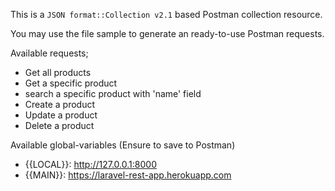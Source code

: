 This is a `JSON format::Collection v2.1` based Postman collection resource.

You may use the file sample to generate an ready-to-use Postman requests.

Available requests;
- Get all products
- Get a specific product
- search a specific product with 'name' field
- Create a product
- Update a product
- Delete a product

Available global-variables (Ensure to save to Postman)
- {{LOCAL}}: http://127.0.0.1:8000 
- {{MAIN}}: https://laravel-rest-app.herokuapp.com